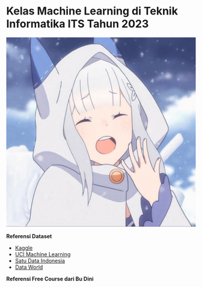 # Kelas Machine Learning di Teknik Informatika ITS Tahun 2023
![Emilia](image/Emilia_chan.jpg)

**Referensi Dataset**
- [Kaggle](https://www.kaggle.com/datasets)
- [UCI Machine Learning](https://archive.ics.uci.edu/datasets)
- [Satu Data Indonesia](https://data.go.id/dataset)
- [Data World](https://data.world/datasets/data)

**Referensi Free Course dari Bu Dini**
